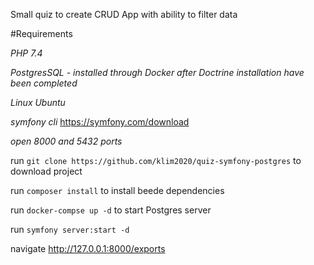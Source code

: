 Small quiz to create CRUD App with ability to filter data

#Requirements

*PHP 7.4*

*PostgresSQL - installed through Docker after Doctrine installation have been completed*

*Linux Ubuntu*

*symfony cli* https://symfony.com/download

*open 8000 and 5432 ports*

run `git clone https://github.com/klim2020/quiz-symfony-postgres` to download project

run `composer install`  to install beede dependencies

run `docker-compse up -d` to start Postgres server

run `symfony server:start -d`

navigate http://127.0.0.1:8000/exports
